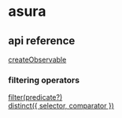# asura

## api reference

[createObservable](src/createObservable.md)<br />

### filtering operators

[filter(predicate?)](src/filter.md)<br />
[distinct({ selector, comparator })](src/distinct.md)<br />

